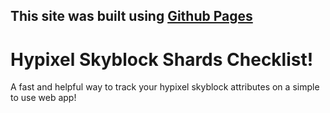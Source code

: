 ## This site was built using [Github Pages](https://reecejww.github.io/skyblock-shard-checklist/)
# Hypixel Skyblock Shards Checklist!
A fast and helpful way to track your hypixel skyblock attributes on a simple to use web app!
